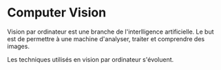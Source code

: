 # Computer Vision
Vision par ordinateur est une branche de l'interlligence artificielle. Le but est de permettre à une machine d'analyser, traiter et comprendre des images.



Les techniques utilisés en vision par ordinateur s'évoluent. 
